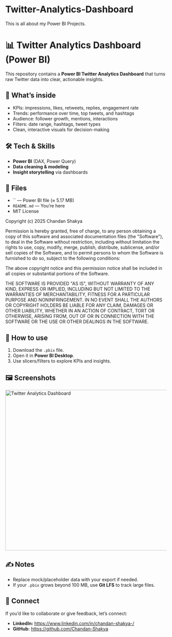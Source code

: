 # Twitter-Analytics-Dashboard
This is all about my Power BI Projects.
# 📊 Twitter Analytics Dashboard (Power BI)

This repository contains a **Power BI Twitter Analytics Dashboard** that turns raw Twitter data into clear, actionable insights.

## 🚀 What’s inside
- KPIs: impressions, likes, retweets, replies, engagement rate
- Trends: performance over time, top tweets, and hashtags
- Audience: follower growth, mentions, interactions
- Filters: date range, hashtags, tweet types
- Clean, interactive visuals for decision-making

## 🛠 Tech & Skills
- **Power BI** (DAX, Power Query)
- **Data cleaning & modeling**
- **Insight storytelling** via dashboards

## 📂 Files
- `` — Power BI file (≈ 5.17 MB)
- `README.md` — You’re here
- MIT License

Copyright (c) 2025 Chandan Shakya

Permission is hereby granted, free of charge, to any person obtaining a copy
of this software and associated documentation files (the "Software"), to deal
in the Software without restriction, including without limitation the rights
to use, copy, modify, merge, publish, distribute, sublicense, and/or sell
copies of the Software, and to permit persons to whom the Software is
furnished to do so, subject to the following conditions:

The above copyright notice and this permission notice shall be included in all
copies or substantial portions of the Software.

THE SOFTWARE IS PROVIDED "AS IS", WITHOUT WARRANTY OF ANY KIND, EXPRESS OR
IMPLIED, INCLUDING BUT NOT LIMITED TO THE WARRANTIES OF MERCHANTABILITY,
FITNESS FOR A PARTICULAR PURPOSE AND NONINFRINGEMENT. IN NO EVENT SHALL THE
AUTHORS OR COPYRIGHT HOLDERS BE LIABLE FOR ANY CLAIM, DAMAGES OR OTHER
LIABILITY, WHETHER IN AN ACTION OF CONTRACT, TORT OR OTHERWISE, ARISING FROM,
OUT OF OR IN CONNECTION WITH THE SOFTWARE OR THE USE OR OTHER DEALINGS IN THE
SOFTWARE.


## 🧭 How to use
1. Download the `.pbix` file.
2. Open it in **Power BI Desktop**.
3. Use slicers/filters to explore KPIs and insights.

## 🖼 Screenshots
<img width="902" height="502" alt="Twitter Analytics Dashboard" src="https://github.com/user-attachments/assets/e2fe718c-4123-4b6e-8598-8eed9a3e63b4" />



## ✍️ Notes
- Replace mock/placeholder data with your export if needed.
- If your `.pbix` grows beyond 100 MB, use **Git LFS** to track large files.

## 🙌 Connect
If you’d like to collaborate or give feedback, let’s connect:
- **LinkedIn:** https://www.linkedin.com/in/chandan-shakya-/
- **GitHub:** https://github.com/Chandan-Shakya 
